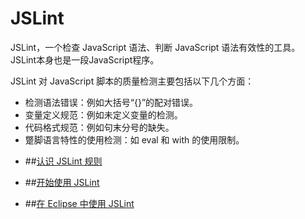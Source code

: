 # JSLint
JSLint，一个检查 JavaScript 语法、判断 JavaScript 语法有效性的工具。JSLint本身也是一段JavaScript程序。

 JSLint 对 JavaScript 脚本的质量检测主要包括以下几个方面：

   - 检测语法错误：例如大括号“{}”的配对错误。
   - 变量定义规范：例如未定义变量的检测。
   - 代码格式规范：例如句末分号的缺失。
   - 蹩脚语言特性的使用检测：如 eval 和 with 的使用限制。

* ##[认识 JSLint 规则](rsJSLint.md)

* ##[开始使用 JSLint](syJSLint.md)

* ##[在 Eclipse 中使用 JSLint](EclipsezsyJSLint.md)

